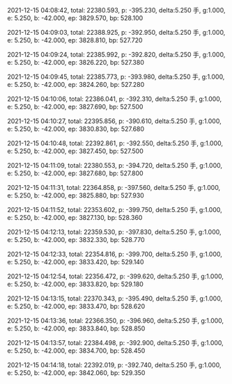 2021-12-15 04:08:42, total: 22380.593, p: -395.230, delta:5.250 手, g:1.000, e: 5.250, b: -42.000, ep: 3829.570, bp: 528.100

2021-12-15 04:09:03, total: 22388.925, p: -392.950, delta:5.250 手, g:1.000, e: 5.250, b: -42.000, ep: 3828.810, bp: 527.720

2021-12-15 04:09:24, total: 22385.992, p: -392.820, delta:5.250 手, g:1.000, e: 5.250, b: -42.000, ep: 3826.220, bp: 527.380

2021-12-15 04:09:45, total: 22385.773, p: -393.980, delta:5.250 手, g:1.000, e: 5.250, b: -42.000, ep: 3824.260, bp: 527.280

2021-12-15 04:10:06, total: 22386.041, p: -392.310, delta:5.250 手, g:1.000, e: 5.250, b: -42.000, ep: 3827.690, bp: 527.500

2021-12-15 04:10:27, total: 22395.856, p: -390.610, delta:5.250 手, g:1.000, e: 5.250, b: -42.000, ep: 3830.830, bp: 527.680

2021-12-15 04:10:48, total: 22392.861, p: -392.550, delta:5.250 手, g:1.000, e: 5.250, b: -42.000, ep: 3827.450, bp: 527.500

2021-12-15 04:11:09, total: 22380.553, p: -394.720, delta:5.250 手, g:1.000, e: 5.250, b: -42.000, ep: 3827.680, bp: 527.800

2021-12-15 04:11:31, total: 22364.858, p: -397.560, delta:5.250 手, g:1.000, e: 5.250, b: -42.000, ep: 3825.880, bp: 527.930

2021-12-15 04:11:52, total: 22353.602, p: -399.750, delta:5.250 手, g:1.000, e: 5.250, b: -42.000, ep: 3827.130, bp: 528.360

2021-12-15 04:12:13, total: 22359.530, p: -397.830, delta:5.250 手, g:1.000, e: 5.250, b: -42.000, ep: 3832.330, bp: 528.770

2021-12-15 04:12:33, total: 22354.816, p: -399.700, delta:5.250 手, g:1.000, e: 5.250, b: -42.000, ep: 3833.420, bp: 529.140

2021-12-15 04:12:54, total: 22356.472, p: -399.620, delta:5.250 手, g:1.000, e: 5.250, b: -42.000, ep: 3833.820, bp: 529.180

2021-12-15 04:13:15, total: 22370.343, p: -395.490, delta:5.250 手, g:1.000, e: 5.250, b: -42.000, ep: 3833.470, bp: 528.620

2021-12-15 04:13:36, total: 22366.350, p: -396.960, delta:5.250 手, g:1.000, e: 5.250, b: -42.000, ep: 3833.840, bp: 528.850

2021-12-15 04:13:57, total: 22384.498, p: -392.900, delta:5.250 手, g:1.000, e: 5.250, b: -42.000, ep: 3834.700, bp: 528.450

2021-12-15 04:14:18, total: 22392.019, p: -392.740, delta:5.250 手, g:1.000, e: 5.250, b: -42.000, ep: 3842.060, bp: 529.350